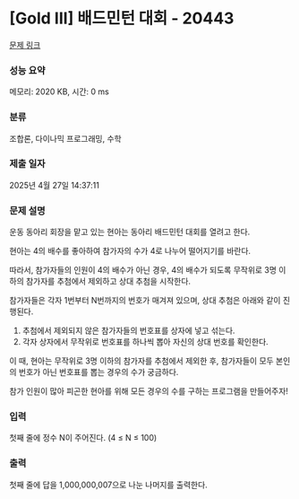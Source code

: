 # [Gold III] 배드민턴 대회 - 20443 

[문제 링크](https://www.acmicpc.net/problem/20443) 

### 성능 요약

메모리: 2020 KB, 시간: 0 ms

### 분류

조합론, 다이나믹 프로그래밍, 수학

### 제출 일자

2025년 4월 27일 14:37:11

### 문제 설명

<p>운동 동아리 회장을 맡고 있는 현아는 동아리 배드민턴 대회를 열려고 한다.</p>

<p>현아는 4의 배수를 좋아하여 참가자의 수가 4로 나누어 떨어지기를 바란다.</p>

<p>따라서, 참가자들의 인원이 4의 배수가 아닌 경우, 4의 배수가 되도록 무작위로 3명 이하의 참가자를 추첨에서 제외하고 상대 추첨을 시작한다.</p>

<p>참가자들은 각자 1번부터 N번까지의 번호가 매겨져 있으며, 상대 추첨은 아래와 같이 진행된다.</p>

<ol>
	<li>추첨에서 제외되지 않은 참가자들의 번호표를 상자에 넣고 섞는다.</li>
	<li>각자 상자에서 무작위로 번호표를 하나씩 뽑아 자신의 상대 번호를 확인한다.</li>
</ol>

<p>이 때, 현아는 무작위로 3명 이하의 참가자를 추첨에서 제외한 후, 참가자들이 모두 본인의 번호가 아닌 번호표를 뽑는 경우의 수가 궁금하다.</p>

<p>참가 인원이 많아 피곤한 현아를 위해 모든 경우의 수를 구하는 프로그램을 만들어주자!</p>

### 입력 

 <p>첫째 줄에 정수 N이 주어진다. (4 ≤ N ≤ 100)</p>

### 출력 

 <p>첫째 줄에 답을 1,000,000,007으로 나눈 나머지를 출력한다.</p>

